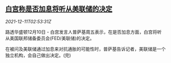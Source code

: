 <!--1639191694000-->
[白宫称是否加息将听从美联储的决定](https://cn.reuters.com/article/us-white-house-fed-rate-1211-idCNKBS2IQ02N)
------

<div><i>2021-12-11T02:53:31Z</i></div><p>路透华盛顿12月10日 - 白宫发言人普萨基周五表示，在是否加息方面，白宫将听从美国联邦储备委员会(FED/美联储)的决定。</p><p>在被问及美联储通过加息来对抗通胀的可能性时，普萨基告诉记者，美联储是一个独立机构，会自己做出决定。(完)</p>
